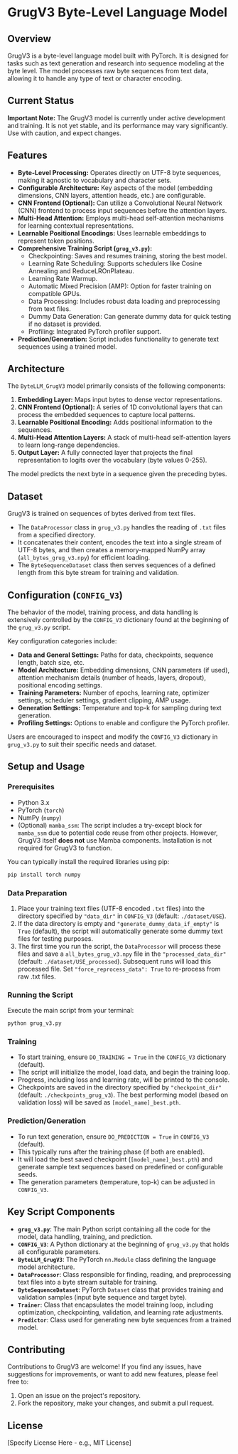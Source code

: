 # GrugV3 Byte-Level Language Model

## Overview
GrugV3 is a byte-level language model built with PyTorch. It is designed for tasks such as text generation and research into sequence modeling at the byte level. The model processes raw byte sequences from text data, allowing it to handle any type of text or character encoding.

## Current Status
**Important Note:** The GrugV3 model is currently under active development and training. It is not yet stable, and its performance may vary significantly. Use with caution, and expect changes.

## Features
*   **Byte-Level Processing:** Operates directly on UTF-8 byte sequences, making it agnostic to vocabulary and character sets.
*   **Configurable Architecture:** Key aspects of the model (embedding dimensions, CNN layers, attention heads, etc.) are configurable.
*   **CNN Frontend (Optional):** Can utilize a Convolutional Neural Network (CNN) frontend to process input sequences before the attention layers.
*   **Multi-Head Attention:** Employs multi-head self-attention mechanisms for learning contextual representations.
*   **Learnable Positional Encodings:** Uses learnable embeddings to represent token positions.
*   **Comprehensive Training Script (`grug_v3.py`):**
    *   Checkpointing: Saves and resumes training, storing the best model.
    *   Learning Rate Scheduling: Supports schedulers like Cosine Annealing and ReduceLROnPlateau.
    *   Learning Rate Warmup.
    *   Automatic Mixed Precision (AMP): Option for faster training on compatible GPUs.
    *   Data Processing: Includes robust data loading and preprocessing from text files.
    *   Dummy Data Generation: Can generate dummy data for quick testing if no dataset is provided.
    *   Profiling: Integrated PyTorch profiler support.
*   **Prediction/Generation:** Script includes functionality to generate text sequences using a trained model.

## Architecture
The `ByteLLM_GrugV3` model primarily consists of the following components:
1.  **Embedding Layer:** Maps input bytes to dense vector representations.
2.  **CNN Frontend (Optional):** A series of 1D convolutional layers that can process the embedded sequences to capture local patterns.
3.  **Learnable Positional Encoding:** Adds positional information to the sequences.
4.  **Multi-Head Attention Layers:** A stack of multi-head self-attention layers to learn long-range dependencies.
5.  **Output Layer:** A fully connected layer that projects the final representation to logits over the vocabulary (byte values 0-255).

The model predicts the next byte in a sequence given the preceding bytes.

## Dataset
GrugV3 is trained on sequences of bytes derived from text files.
*   The `DataProcessor` class in `grug_v3.py` handles the reading of `.txt` files from a specified directory.
*   It concatenates their content, encodes the text into a single stream of UTF-8 bytes, and then creates a memory-mapped NumPy array (`all_bytes_grug_v3.npy`) for efficient loading.
*   The `ByteSequenceDataset` class then serves sequences of a defined length from this byte stream for training and validation.

## Configuration (`CONFIG_V3`)
The behavior of the model, training process, and data handling is extensively controlled by the `CONFIG_V3` dictionary found at the beginning of the `grug_v3.py` script.

Key configuration categories include:
*   **Data and General Settings:** Paths for data, checkpoints, sequence length, batch size, etc.
*   **Model Architecture:** Embedding dimensions, CNN parameters (if used), attention mechanism details (number of heads, layers, dropout), positional encoding settings.
*   **Training Parameters:** Number of epochs, learning rate, optimizer settings, scheduler settings, gradient clipping, AMP usage.
*   **Generation Settings:** Temperature and top-k for sampling during text generation.
*   **Profiling Settings:** Options to enable and configure the PyTorch profiler.

Users are encouraged to inspect and modify the `CONFIG_V3` dictionary in `grug_v3.py` to suit their specific needs and dataset.

## Setup and Usage

### Prerequisites
*   Python 3.x
*   PyTorch (`torch`)
*   NumPy (`numpy`)
*   (Optional) `mamba_ssm`: The script includes a try-except block for `mamba_ssm` due to potential code reuse from other projects. However, GrugV3 itself **does not** use Mamba components. Installation is not required for GrugV3 to function.

You can typically install the required libraries using pip:
```bash
pip install torch numpy
```

### Data Preparation
1.  Place your training text files (UTF-8 encoded `.txt` files) into the directory specified by `"data_dir"` in `CONFIG_V3` (default: `./dataset/USE`).
2.  If the data directory is empty and `"generate_dummy_data_if_empty"` is `True` (default), the script will automatically generate some dummy text files for testing purposes.
3.  The first time you run the script, the `DataProcessor` will process these files and save a `all_bytes_grug_v3.npy` file in the `"processed_data_dir"` (default: `./dataset/USE_processed`). Subsequent runs will load this processed file. Set `"force_reprocess_data": True` to re-process from raw .txt files.

### Running the Script
Execute the main script from your terminal:
```bash
python grug_v3.py
```

### Training
*   To start training, ensure `DO_TRAINING = True` in the `CONFIG_V3` dictionary (default).
*   The script will initialize the model, load data, and begin the training loop.
*   Progress, including loss and learning rate, will be printed to the console.
*   Checkpoints are saved in the directory specified by `"checkpoint_dir"` (default: `./checkpoints_grug_v3`). The best performing model (based on validation loss) will be saved as `[model_name]_best.pth`.

### Prediction/Generation
*   To run text generation, ensure `DO_PREDICTION = True` in `CONFIG_V3` (default).
*   This typically runs after the training phase (if both are enabled).
*   It will load the best saved checkpoint (`[model_name]_best.pth`) and generate sample text sequences based on predefined or configurable seeds.
*   The generation parameters (temperature, top-k) can be adjusted in `CONFIG_V3`.

## Key Script Components
*   **`grug_v3.py`**: The main Python script containing all the code for the model, data handling, training, and prediction.
*   **`CONFIG_V3`**: A Python dictionary at the beginning of `grug_v3.py` that holds all configurable parameters.
*   **`ByteLLM_GrugV3`**: The PyTorch `nn.Module` class defining the language model architecture.
*   **`DataProcessor`**: Class responsible for finding, reading, and preprocessing text files into a byte stream suitable for training.
*   **`ByteSequenceDataset`**: PyTorch `Dataset` class that provides training and validation samples (input byte sequence and target byte).
*   **`Trainer`**: Class that encapsulates the model training loop, including optimization, checkpointing, validation, and learning rate adjustments.
*   **`Predictor`**: Class used for generating new byte sequences from a trained model.

## Contributing
Contributions to GrugV3 are welcome! If you find any issues, have suggestions for improvements, or want to add new features, please feel free to:
1.  Open an issue on the project's repository.
2.  Fork the repository, make your changes, and submit a pull request.

## License
[Specify License Here - e.g., MIT License]
